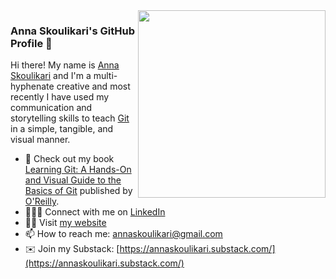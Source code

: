 <img width="300px" align="right" src="https://github.com/annaskoulikari/annaskoulikari/assets/44571108/c9edc3c0-aef8-4caf-9889-86b32d036494"/>

### Anna Skoulikari's GitHub Profile 👋

Hi there! My name is [Anna Skoulikari](https://www.linkedin.com/in/annaskoulikari/) and I'm a multi-hyphenate creative and most recently I have used my communication and storytelling skills to teach [Git](https://git-scm.com/) in a simple, tangible, and visual manner. 

- 📖 Check out my book [Learning Git: A Hands-On and Visual Guide to the Basics of Git](https://www.amazon.com/Learning-Git-Hands-Visual-Basics/dp/1098133919/) published by [O'Reilly](https://learning.oreilly.com/library/view/learning-git/9781098133900/). 
- 🙋🏼‍♀️ Connect with me on [LinkedIn](https://www.linkedin.com/in/annaskoulikari/)
- 🧑‍💻 Visit [my website](https://www.annaskoulikari.com/)
- 📫 How to reach me: [annaskoulikari@gmail.com](annaskoulikari@gmail.com)
- ✉️ Join my Substack: [https://annaskoulikari.substack.com/](https://annaskoulikari.substack.com/)

<!--
**annaskoulikari/annaskoulikari** is a ✨ _special_ ✨ repository because its `README.md` (this file) appears on your GitHub profile.

Here are some ideas to get you started:

- 🔭 I’m currently working on ...
- 🌱 I’m currently learning ...
- 👯 I’m looking to collaborate on ...
- 🤔 I’m looking for help with ...
- 💬 Ask me about ...
- 📫 How to reach me: ...
- 😄 Pronouns: ...
- ⚡ Fun fact: ...
-->
